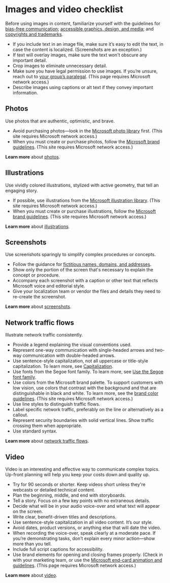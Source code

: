 ﻿# Images and video checklist

Before using images in content, familiarize yourself with the guidelines for [bias-free communication](/style-guide/bias-free-communication); [accessible graphics, design, and media](https://worldready.cloudapp.net/Styleguide/Read?id=2700&topicid=26700); and [copyrights and trademarks](/style-guide/legal-content/copyrights-trademarks).

  - If
    you include text in an image file, make sure it’s easy to edit the
    text, in case the content is localized. (Screenshots are an exception.)
  - If text will overlay images, make sure the text won't obscure any important detail.
  - Crop images to eliminate unnecessary detail.
  - Make sure you have legal permission to use images. If you’re unsure, reach out to [your group’s paralegal](https://microsoft.sharepoint.com/sites/lcaweb/Pages/Applications/LegalContact.aspx). (This page requires Microsoft network access.)
  - Describe images using captions or alt text if they convey important information.

## Photos

Use photos that are authentic, optimistic, and brave. 

  - Avoid purchasing photos—look in the [Microsoft photo library](https://microsoft.sharepoint.com/teams/BrandCentral/Search/pages/BCPhotographyResults.aspx) first. (This site requires Microsoft network access.)
  - When you must create or purchase photos, follow the [Microsoft brand guidelines](https://microsoft.sharepoint.com/teams/BrandCentral/Pages/The-Microsoft-brand-Core-elements-Photography.aspx). (This site requires Microsoft network access.)

 **Learn more** about [photos](/style-guide/images-video/photos).

## Illustrations

Use vividly colored illustrations, stylized with active geometry, that tell an engaging story. 

  - If possible, use illustrations from the [Microsoft illustration library](https://microsoft.sharepoint.com/teams/BrandCentral/Pages/Bundles/Illustrations_Editable_AllCollections.aspx). (This site requires Microsoft network access.)
  - When you must create or purchase illustrations, follow the [Microsoft brand guidelines](https://microsoft.sharepoint.com/teams/BrandCentral/Pages/The-Microsoft-brand-Core-elements-Illustration.aspx). (This site requires Microsoft network access.)

 **Learn more** about [illustrations](/style-guide/images-video/illustrations)[](/style-guide/images-video/photos).

## Screenshots

Use screenshots sparingly to simplify complex procedures or concepts. 

  - Follow the guidance for [fictitious names, domains, and addresses](/style-guide/legal-content/fictitious-names-domains-addresses). 
  - Show only the portion of the screen that's necessary to explain the concept or procedure.
  - Accompany each screenshot with a caption or other text that reflects Microsoft voice and editorial style. 
  - Give your localization team or vendor the files and details they need to re-create the screenshot.

 **Learn more** about [screenshots](/style-guide/images-video/screenshots)[](/style-guide/images-video/illustrations).

## Network traffic flows

Illustrate network traffic consistently.

  - Provide a legend explaining the visual conventions used.
  - Represent one-way communication with single-headed arrows and two-way communication with double-headed arrows.
  - Use sentence-style capitalization, not all uppercase or title-style capitalization. To learn more, see [Capitalization](/style-guide/capitalization).
  - Use fonts from the Segoe font family. To learn more, see [Use the Segoe font family](/style-guide/text-formatting/using-type/use-segoe-font-family).
  - Use
    colors from the Microsoft brand palette. To support customers with low
    vision, use colors that contrast with the background and that are
    distinguishable in black and white. To learn more, see the [brand color guidelines](https://microsoft.sharepoint.com/teams/BrandCentral/Pages/The-Microsoft-brand-Core-elements-Color.aspx "Color guidelines on Brand Central"). (This site requires Microsoft network access.)
  - Use line styles to distinguish traffic flows. 
  - Label specific network traffic, preferably on the line or alternatively as a callout.
  - Represent security boundaries with solid vertical lines. Show traffic crossing them when appropriate.
  - Use standard syntax.

 **Learn more** about [network traffic flows](/style-guide/images-video/network-traffic-flows).

## Video

Video is
an interesting and effective way to communicate complex
topics. Up-front planning will help you keep your costs down
and quality up. 

  - Try for 90 seconds or shorter. Keep videos short unless they're webcasts or detailed technical content. 
  - Plan the beginning, middle, and end with storyboards. 
  - Tell a story. Focus on a few key points with no extraneous details.
  - Decide what will be in your audio voice-over and what text will appear on the screen. 
  - Write clear, benefit-driven titles and descriptions.
  - Use sentence-style capitalization in all video content. It’s our style.
  - Avoid dates, product versions, or anything else that will date the video. 
  - When
    recording the voice-over, speak clearly at a moderate pace. If
    you’re demonstrating tasks, don’t explain every minor action—show
    more than you tell.
  - Include full script captions for accessibility.
  - Use brand elements for opening and closing frames properly. (Check in with your marketing team, or use the [Microsoft end-card ](https://microsoft.sharepoint.com/teams/BrandCentral/Pages/Bundles/Microsoft_logo_endcard_animation.aspx)[animation and guidelines](https://microsoft.sharepoint.com/teams/BrandCentral/Pages/Bundles/Microsoft_logo_endcard_animation.aspx). (This page requires Microsoft network access.)

**Learn more** about [video](/style-guide/images-video/video).
